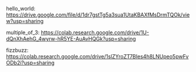 hello_world: https://drive.google.com/file/d/1dr7gstTg5a3sua1UtaKBAXfMsDrmTQOk/view?usp=sharing

multiple_of_3: https://colab.research.google.com/drive/1U-dQnXhAehG_4wyrw-hR5YE-AuAvHQGk?usp=sharing

fizzbuzz: https://colab.research.google.com/drive/1slZYroZT7BIes4h8LNUpeo5pwFvODb2i?usp=sharing
